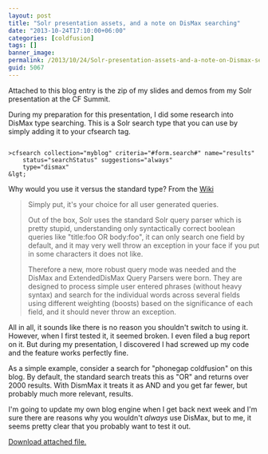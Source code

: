 ```yaml
---
layout: post
title: "Solr presentation assets, and a note on DisMax searching"
date: "2013-10-24T17:10:00+06:00"
categories: [coldfusion]
tags: []
banner_image: 
permalink: /2013/10/24/Solr-presentation-assets-and-a-note-on-Dismax-searching
guid: 5067
---
```


<p>
Attached to this blog entry is the zip of my slides and demos from my Solr presentation at the CF Summit.
</p>
<!--more-->
<p>
During my preparation for this presentation, I did some research into DisMax type searching. This is a Solr search type that you can use by simply adding it to your cfsearch tag.
</p>

<pre><code class="language-markup">
&gt;cfsearch collection="myblog" criteria="#form.search#" name="results" 
	status="searchStatus" suggestions="always" 
	type="dismax" 
&lgt;
</code></pre>

<p>
Why would you use it versus the standard type? From the <a href="http://wiki.apache.org/solr/DisMax">Wiki</a>
</p>

<blockquote>
<p>
Simply put, it's your choice for all user generated queries.
</p>
<p>
Out of the box, Solr uses the standard Solr query parser which is pretty stupid, understanding only syntactically correct boolean queries like "title:foo OR body:foo", it can only search one field by default, and it may very well throw an exception in your face if you put in some characters it does not like.
</p>
<p>
Therefore a new, more robust query mode was needed and the DisMax and ExtendedDisMax Query Parsers were born. They are designed to process simple user entered phrases (without heavy syntax) and search for the individual words across several fields using different weighting (boosts) based on the significance of each field, and it should never throw an exception. 
</p>
</blockquote>

<p>
All in all, it sounds like there is no reason you shouldn't switch to using it. However, when I first tested it, it seemed broken. I even filed a bug report on it. But during my presentation, I discovered I had screwed up my code and the feature works perfectly fine.
</p>

<p>
As a simple example, consider a search for "phonegap coldfusion" on this blog. By default, the standard search treats this as "OR" and returns over 2000 results. With DismMax it treats it as AND and you get far fewer, but probably much more relevant, results.
</p>

<p>
I'm going to update my own blog engine when I get back next week and I'm sure there are reasons why you wouldn't <i>always</i> use DisMax, but to me, it seems pretty clear that you probably want to test it out.
</p><p><a href='enclosures/C{% raw %}%3A%{% endraw %}5Chosts{% raw %}%5C2013%{% endraw %}2Eraymondcamden{% raw %}%2Ecom%{% endraw %}5Cenclosures{% raw %}%2FSolrPreso%{% endraw %}2Ezip'>Download attached file.</a></p>